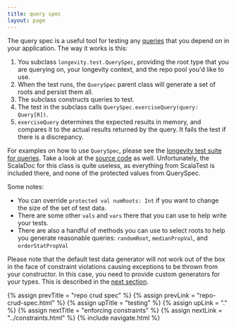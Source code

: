 ```yaml
---
title: query spec
layout: page
---
```


The query spec is a useful tool for testing any
[queries](../repo/query.html) that you depend on in your
application. The way it works is this:

1. You subclass `longevity.test.QuerySpec`, providing the root type
   that you are querying on, your longevity context, and the repo pool
   you'd like to use.
2. When the test runs, the `QuerySpec` parent class will generate a
   set of roots and persist them all.
3. The subclass constructs queries to test.
4. The test in the subclass calls `QuerySpec.exerciseQuery(query:
   Query[R])`.
5. `exerciseQuery` determines the expected results in memory, and
   compares it to the actual results returned by the query. It fails
   the test if there is a discrepancy.

For examples on how to use `QuerySpec`, please see the [longevity test
suite for
queries](https://github.com/longevityframework/longevity/tree/master/src/test/scala/longevity/integration/queries).
Take a look at the [source
code](https://github.com/longevityframework/longevity/blob/master/src/main/scala/longevity/test/QuerySpec.scala)
as well. Unfortunately, the ScalaDoc for this class is quite useless,
as everything from ScalaTest is included there, and none of the
protected values from QuerySpec.

Some notes:

- You can override `protected val numRoots: Int` if you want to change
  the size of the set of test data.
- There are some other `vals` and `vars` there that you can use to
  help write your tests.
- There are also a handful of methods you can use to select roots to
  help you generate reasonable queries: `randomRoot`, `medianPropVal`,
  and `orderStatPropVal`

Please note that the default test data generator will not work out of
the box in the face of constraint violations causing exceptions to be
thrown from your constructor. In this case, you need to provide custom
generators for your types. This is described in the [next
section](../constraints.html).

{% assign prevTitle = "repo crud spec" %}
{% assign prevLink = "repo-crud-spec.html" %}
{% assign upTitle = "testing" %}
{% assign upLink = "." %}
{% assign nextTitle = "enforcing constraints" %}
{% assign nextLink = "../constraints.html" %}
{% include navigate.html %}
